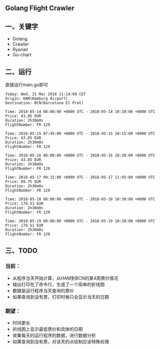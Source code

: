Golang Flight Crawler
--

## 一、关键字
* Golang
* Crawler
* Ryanair
* Go-chart

## 二、运行
直接运行main.go即可

```
Today: Wed, 21 Mar 2018 11:14:09 CET
Origin: HAM(Hamburg Airport)
Destination: BCN(Barcelona El Prat)

Time: 2018-05-14 08:00:00 +0000 UTC - 2018-05-14 10:30:00 +0000 UTC
Price: 43.85 EUR
Duration: 2h30m0s
FlightNumber: FR 129

Time: 2018-05-15 07:45:00 +0000 UTC - 2018-05-15 10:15:00 +0000 UTC
Price: 43.85 EUR
Duration: 2h30m0s
FlightNumber: FR 129

Time: 2018-05-16 08:00:00 +0000 UTC - 2018-05-16 10:30:00 +0000 UTC
Price: 43.85 EUR
Duration: 2h30m0s
FlightNumber: FR 129

Time: 2018-05-17 09:15:00 +0000 UTC - 2018-05-17 11:45:00 +0000 UTC
Price: 89.75 EUR
Duration: 2h30m0s
FlightNumber: FR 129

Time: 2018-05-18 08:00:00 +0000 UTC - 2018-05-18 10:30:00 +0000 UTC
Price: 179.51 EUR
Duration: 2h30m0s
FlightNumber: FR 129

Time: 2018-05-19 08:00:00 +0000 UTC - 2018-05-19 10:30:00 +0000 UTC
Price: 179.51 EUR
Duration: 2h30m0s
FlightNumber: FR 129

```

## 三、TODO
### 当前：
* 从程序当天开始计算，从HAM到BCN的某4周票价情况
* 输出打印在了命令行，生成了一个简单的折线图
* 数据是运行程序当天查询的票价
* 如果查询到没有票，打印时候只会显示当天的日期

### 期望：
* 时间更长
* 折线图上显示最低票价和具体的日期
* 收集每天的运行程序的数据，进行数据分析
* 如果查询到没有票，对该天的点绘制应该特殊处理